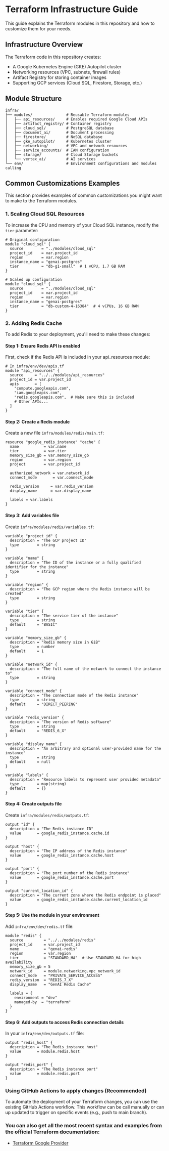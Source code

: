 # Terraform Infrastructure Guide

This guide explains the Terraform modules in this repository and how to customize them for your needs.

## Infrastructure Overview

The Terraform code in this repository creates:
- A Google Kubernetes Engine (GKE) Autopilot cluster
- Networking resources (VPC, subnets, firewall rules)
- Artifact Registry for storing container images
- Supporting GCP services (Cloud SQL, Firestore, Storage, etc.)

## Module Structure

```
infra/
├── modules/               # Reusable Terraform modules
│   ├── api_resources/     # Enables required Google Cloud APIs
│   ├── artifact_registry/ # Container registry
│   ├── cloud_sql/         # PostgreSQL database
│   ├── document_ai/       # Document processing
│   ├── firestore/         # NoSQL database
│   ├── gke_autopilot/     # Kubernetes cluster
│   ├── networking/        # VPC and network resources
│   ├── service_accounts/  # IAM configuration
│   ├── storage/           # Cloud Storage buckets
│   └── vertex_ai/         # AI services
└── env/                   # Environment configurations and modules calling
```

## Common Customizations Examples
This section provides examples of common customizations you might want to make to the Terraform modules.

### 1. Scaling Cloud SQL Resources

To increase the CPU and memory of your Cloud SQL instance, modify the `tier` parameter:

```hcl
# Original configuration
module "cloud_sql" {
  source        = "../modules/cloud_sql"
  project_id    = var.project_id
  region        = var.region
  instance_name = "genai-postgres"
  tier          = "db-g1-small"  # 1 vCPU, 1.7 GB RAM
}

# Scaled up configuration
module "cloud_sql" {
  source        = "../modules/cloud_sql"
  project_id    = var.project_id
  region        = var.region
  instance_name = "genai-postgres"
  tier          = "db-custom-4-16384"  # 4 vCPUs, 16 GB RAM
}
```

### 2. Adding Redis Cache

To add Redis to your deployment, you'll need to make these changes:

#### Step 1: Ensure Redis API is enabled
First, check if the Redis API is included in your api_resources module:

```hcl
# In infra/env/dev/apis.tf
module "api_resources" {
  source     = "../../modules/api_resources"
  project_id = var.project_id
  apis       = [
    "compute.googleapis.com",
    "iam.googleapis.com",
    "redis.googleapis.com",  # Make sure this is included
    # Other APIs...
  ]
}
```

#### Step 2: Create a Redis module
Create a new file `infra/modules/redis/main.tf`:

```hcl
resource "google_redis_instance" "cache" {
  name           = var.name
  tier           = var.tier
  memory_size_gb = var.memory_size_gb
  region         = var.region
  project        = var.project_id
  
  authorized_network = var.network_id
  connect_mode       = var.connect_mode
  
  redis_version     = var.redis_version
  display_name      = var.display_name
  
  labels = var.labels
}
```

#### Step 3: Add variables file
Create `infra/modules/redis/variables.tf`:

```hcl
variable "project_id" {
  description = "The GCP project ID"
  type        = string
}

variable "name" {
  description = "The ID of the instance or a fully qualified identifier for the instance"
  type        = string
}

variable "region" {
  description = "The GCP region where the Redis instance will be created"
  type        = string
}

variable "tier" {
  description = "The service tier of the instance"
  type        = string
  default     = "BASIC"
}

variable "memory_size_gb" {
  description = "Redis memory size in GiB"
  type        = number
  default     = 1
}

variable "network_id" {
  description = "The full name of the network to connect the instance to"
  type        = string
}

variable "connect_mode" {
  description = "The connection mode of the Redis instance"
  type        = string
  default     = "DIRECT_PEERING"
}

variable "redis_version" {
  description = "The version of Redis software"
  type        = string
  default     = "REDIS_6_X"
}

variable "display_name" {
  description = "An arbitrary and optional user-provided name for the instance"
  type        = string
  default     = null
}

variable "labels" {
  description = "Resource labels to represent user provided metadata"
  type        = map(string)
  default     = {}
}
```

#### Step 4: Create outputs file
Create `infra/modules/redis/outputs.tf`:

```hcl
output "id" {
  description = "The Redis instance ID"
  value       = google_redis_instance.cache.id
}

output "host" {
  description = "The IP address of the Redis instance"
  value       = google_redis_instance.cache.host
}

output "port" {
  description = "The port number of the Redis instance"
  value       = google_redis_instance.cache.port
}

output "current_location_id" {
  description = "The current zone where the Redis endpoint is placed"
  value       = google_redis_instance.cache.current_location_id
}
```

#### Step 5: Use the module in your environment
Add `infra/env/dev/redis.tf` file:

```hcl
module "redis" {
  source         = "../../modules/redis"
  project_id     = var.project_id
  name           = "genai-redis"
  region         = var.region
  tier           = "STANDARD_HA"  # Use STANDARD_HA for high availability
  memory_size_gb = 5
  network_id     = module.networking.vpc_network_id
  connect_mode   = "PRIVATE_SERVICE_ACCESS"
  redis_version  = "REDIS_7_X"
  display_name   = "GenAI Redis Cache"
  
  labels = {
    environment = "dev"
    managed-by  = "terraform"
  }
}
```

#### Step 6: Add outputs to access Redis connection details
In your `infra/env/dev/outputs.tf` file:

```hcl
output "redis_host" {
  description = "The Redis instance host"
  value       = module.redis.host
}

output "redis_port" {
  description = "The Redis instance port"
  value       = module.redis.port
}
```


### Using GitHub Actions to apply changes (Recommended)

To automate the deployment of your Terraform changes, you can use the existing GitHub Actions workflow. This workflow can be call manually or can up updated to trigger on specific events (e.g., push to main branch).


### You can also get all the most recent syntax and examples from the official Terraform documentation:
- [Terraform Google Provider](https://registry.terraform.io/providers/hashicorp/google/latest/docs)
